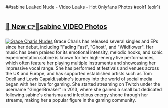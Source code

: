 ##sabine Le𝚊ked N𝚞de - Video Le𝚊ks - Hot Onlyf𝚊ns Photos #eolr1 (eolr1)

# <h2><a href="https://mediaupload.pro?title=sabine&ref=9FEB">🔗 New 👉🔴sabine VIDEO Photos</a></h2>

[![Grace Charis N𝚞des](https://i.imgur.com/rIISA9y.gif)](https://mediaupload.pro?title=sabine&ref=9FEB)
Grace Charis has released several singles and EPs since her debut, including "Fading Fast", "Ghost", and "Wildflower". Her music has been praised for its emotional intensity, melodic hooks, and sonic experimentation.sabine is known for her high-energy live performances, which often feature her playing multiple instruments and showcasing her impressive vocal range. She has performed at festivals and venues across the UK and Europe, and has supported established artists such as Tom Odell and Lewis Capaldi.sabine's journey into the world of social media began with her love for gaming. She started streaming on Twitch under the username "GingerBreaker" in 2013, where she gained a small but dedicated following.sabine's charisma and infectious energy shone through her streams, making her a popular figure in the gaming community.